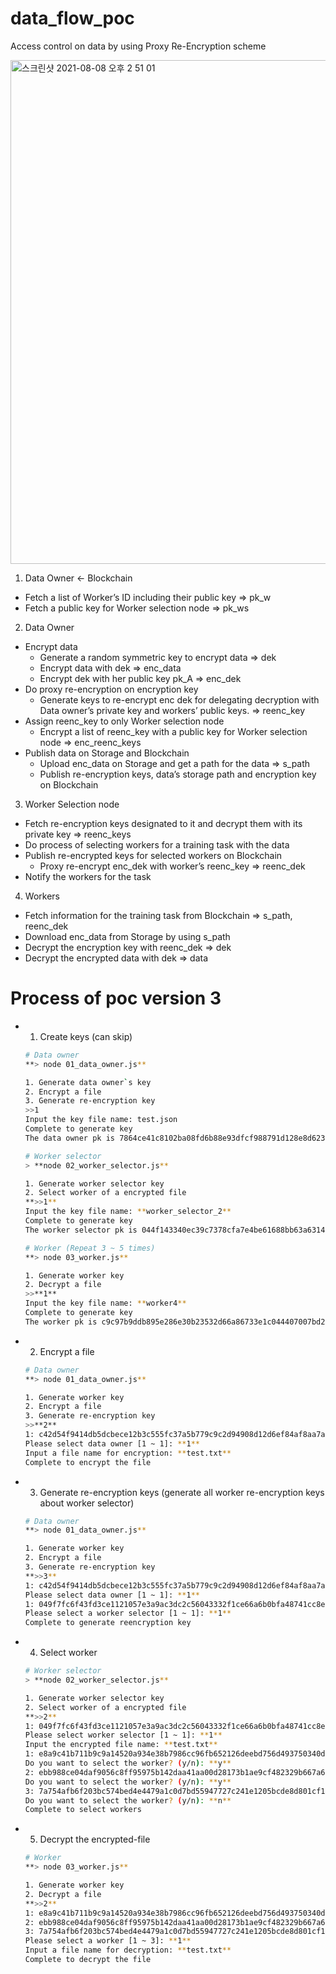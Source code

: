 # data_flow_poc

Access control on data by using Proxy Re-Encryption scheme

<img width="806" alt="스크린샷 2021-08-08 오후 2 51 01" src="https://user-images.githubusercontent.com/70733700/128622967-b3ee7e3a-c13d-4ab3-b7a7-d2e8dc7408fa.png">

1. Data Owner ← Blockchain
- Fetch a list of Worker’s ID including their public key ⇒ pk_w
- Fetch a public key for Worker selection node ⇒ pk_ws

2. Data Owner
- Encrypt data
  - Generate a random symmetric key to encrypt data ⇒ dek
  - Encrypt data with dek ⇒ enc_data
  - Encrypt dek with her public key pk_A ⇒  enc_dek
- Do proxy re-encryption on encryption key
  - Generate keys to re-encrypt enc dek for delegating decryption with Data owner’s private key and workers’ public keys. ⇒ reenc_key
- Assign reenc_key to only Worker selection node
  - Encrypt a list of reenc_key with a public key for Worker selection node ⇒ enc_reenc_keys
- Publish data on Storage and Blockchain
  - Upload enc_data on Storage and get a path for the data ⇒ s_path
  - Publish re-encryption keys, data’s storage path and encryption key on Blockchain

3. Worker Selection node
- Fetch re-encryption keys designated to it and decrypt them with its private key ⇒ reenc_keys
- Do process of selecting workers for a training task with the data
- Publish re-encrypted keys for selected workers on Blockchain
  - Proxy re-encrypt enc_dek with worker’s reenc_key ⇒ reenc_dek
- Notify the workers for the task

4. Workers
- Fetch information for the training task from Blockchain ⇒ s_path, reenc_dek
- Download enc_data from Storage by using s_path
- Decrypt the encryption key with reenc_dek ⇒ dek
- Decrypt the encrypted data with dek ⇒ data



# Process of poc version 3

- 1. Create keys (can skip)

    ```bash
    # Data owner
    **> node 01_data_owner.js**

    1. Generate data owner`s key
    2. Encrypt a file
    3. Generate re-encryption key
    >>1
    Input the key file name: test.json
    Complete to generate key
    The data owner pk is 7864ce41c8102ba08fd6b88e93dfcf988791d128e8d6237361231ee2fea848c219979324a2fa74f2fac399d074af348b

    # Worker selector
    > **node 02_worker_selector.js**

    1. Generate worker selector key
    2. Select worker of a encrypted file
    **>>1**
    Input the key file name: **worker_selector_2**
    Complete to generate key
    The worker selector pk is 044f143340ec39c7378cfa7e4be61688bb63a63142ae394a14b5b55a52eac9fceb8b51588967e535fa0f1deddc11375e0cf6eb6ef4b0302abd2bca6b242d354435

    # Worker (Repeat 3 ~ 5 times)
    **> node 03_worker.js**

    1. Generate worker key
    2. Decrypt a file
    >>**1**
    Input the key file name: **worker4**
    Complete to generate key
    The worker pk is c9c97b9ddb895e286e30b23532d66a86733e1c044407007bd2990cd371ad9c19b14685ec978db7dbe3869911fbd4bc0417b7549498a66d90654d38fb0544b2284808fa79660b69e6258379ed22a38ac9ee4edee5158a0c1fda43764543398803
    ```

- 2. Encrypt a file

    ```bash
    # Data owner
    **> node 01_data_owner.js**

    1. Generate worker key
    2. Encrypt a file
    3. Generate re-encryption key
    >>**2**
    1: c42d54f9414db5dcbece12b3c555fc37a5b779c9c2d94908d12d6ef84af8aa7adb0317caef3874db6f2ca8024c65a509
    Please select data owner [1 ~ 1]: **1**
    Input a file name for encryption: **test.txt**
    Complete to encrypt the file
    ```

- 3. Generate re-encryption keys (generate all worker re-encryption keys about worker selector)

    ```bash
    # Data owner
    **> node 01_data_owner.js**

    1. Generate worker key
    2. Encrypt a file
    3. Generate re-encryption key
    **>>3**
    1: c42d54f9414db5dcbece12b3c555fc37a5b779c9c2d94908d12d6ef84af8aa7adb0317caef3874db6f2ca8024c65a509
    Please select data owner [1 ~ 1]: **1**
    1: 049f7fc6f43fd3ce1121057e3a9ac3dc2c56043332f1ce66a6b0bfa48741cc8e459df52281a08be932394a771b162b4127a3e381b6f7d9efbbe8fdbc43674b24b3
    Please select a worker selector [1 ~ 1]: **1**
    Complete to generate reencryption key
    ```

- 4. Select worker

    ```bash
    # Worker selector
    > **node 02_worker_selector.js**

    1. Generate worker selector key
    2. Select worker of a encrypted file
    **>>2**
    1: 049f7fc6f43fd3ce1121057e3a9ac3dc2c56043332f1ce66a6b0bfa48741cc8e459df52281a08be932394a771b162b4127a3e381b6f7d9efbbe8fdbc43674b24b3
    Please select worker selector [1 ~ 1]: **1**
    Input the encrypted file name: **test.txt**
    1: e8a9c41b711b9c9a14520a934e38b7986cc96fb652126deebd756d493750340de6c1cbb2effd3fb451cb71cfcbb83913e999facf647f134b03bab5896ff45a915f6769b49e36f1d7a8272c2c99f0cd5038388dc5ec239a485fa9fb63732e5189
    Do you want to select the worker? (y/n): **y**
    2: ebb988ce04daf9056c8ff95975b142daa41aa00d28173b1ae9cf482329b667a60d16f9739a640f13b5eb2548bb4e8115a9f0fc7fb5b8c0d63d1010ddf49dc3396a23bae58f6882c672d3bda4b84cbc81b9b38de7cf4af55d939eb5a471e3c38e
    Do you want to select the worker? (y/n): **y**
    3: 7a754afb6f203bc574bed4e4479a1c0d7bd55947727c241e1205bcde8d801cf1e96461a5ee68d28121217eed07e4ff070a8ee7e7fbd64d9dc9227a8ea5310ebc8afd987e9381d1363a83d9d5081ca1754f277621148f0c6bfd2d29ec5c28a888
    Do you want to select the worker? (y/n): **n**
    Complete to select workers
    ```

- 5. Decrypt the encrypted-file

    ```bash
    # Worker
    **> node 03_worker.js**

    1. Generate worker key
    2. Decrypt a file
    **>>2**
    1: e8a9c41b711b9c9a14520a934e38b7986cc96fb652126deebd756d493750340de6c1cbb2effd3fb451cb71cfcbb83913e999facf647f134b03bab5896ff45a915f6769b49e36f1d7a8272c2c99f0cd5038388dc5ec239a485fa9fb63732e5189
    2: ebb988ce04daf9056c8ff95975b142daa41aa00d28173b1ae9cf482329b667a60d16f9739a640f13b5eb2548bb4e8115a9f0fc7fb5b8c0d63d1010ddf49dc3396a23bae58f6882c672d3bda4b84cbc81b9b38de7cf4af55d939eb5a471e3c38e
    3: 7a754afb6f203bc574bed4e4479a1c0d7bd55947727c241e1205bcde8d801cf1e96461a5ee68d28121217eed07e4ff070a8ee7e7fbd64d9dc9227a8ea5310ebc8afd987e9381d1363a83d9d5081ca1754f277621148f0c6bfd2d29ec5c28a888
    Please select a worker [1 ~ 3]: **1**
    Input a file name for decryption: **test.txt**
    Complete to decrypt the file
    ```

